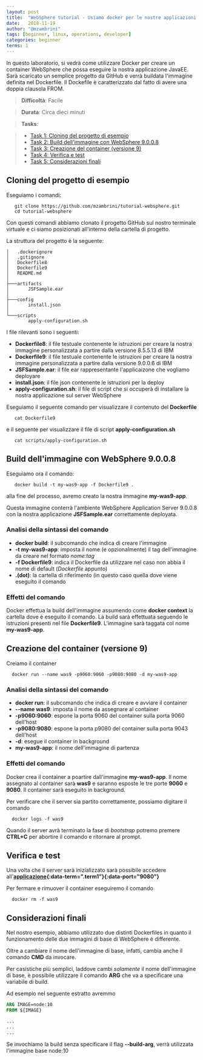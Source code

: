 ```yaml
---
layout: post
title:  "WebSphere tutorial - Usiamo docker per le nostre applicazioni WebSphere"
date:   2018-11-19
author: "@mzambrini"
tags: [beginner, linux, operations, developer]
categories: beginner
terms: 1
---
```


In questo laboratorio, si vedrà come utilizzare Docker per creare un container WebSphere che possa eseguire la nostra applicazione JavaEE.
Sarà scaricato un semplice progetto da GitHub e verrà buildata l'immagine definita nel Dockerfile.
Il Dockefile è caratterizzato dal fatto di avere una doppia clausola FROM.

> **Difficoltà**: Facile

> **Durata**: Circa dieci minuti

> **Tasks**:
>

> * [Task 1: Cloning del progetto di esempio](#Task_1)
> * [Task 2: Build dell'immagine con WebSphere 9.0.0.8](#Task_2)
> * [Task 3: Creazione del container (versione 9)](#Task_3)
> * [Task 4: Verifica e test](#Task_4)
> * [Task 5: Considerazioni finali](#Task_5)

## <a name="Task_1"></a>Cloning del progetto di esempio
Eseguiamo i comandi:
```.term1
   git clone https://github.com/mzambrini/tutorial-websphere.git
   cd tutorial-websphere
```
Con questi comandi abbiamo clonato il progetto GitHub sul nostro terminale virtuale e ci siamo posizionati all'interno della cartella di progetto.

La struttura del progetto è la seguente:

```
│   .dockerignore
│   .gitignore
│   Dockerfile8
│   Dockerfile9
│   README.md
│
├───artifacts
│       JSFSample.ear
│
├───config
│       install.json
│
└───scripts
        apply-configuration.sh
```
I file rilevanti sono i seguenti:
* **Dockerfile8**: il file testuale contenente le istruzioni per creare la nostra immagine personalizzata a partire dalla versione 8.5.5.13 di IBM
* **Dockerfile9**: il file testuale contenente le istruzioni per creare la nostra immagine personalizzata a partire dalla versione 9.0.0.6 di IBM
* **JSFSample.ear**: il file ear rappresentante l'applicaizone che vogliamo deployare
* **install.json**: il file json contenente le istruzioni per la deploy
* **apply-configuration.sh**: il file di script che si occuperà di installare la nostra applicazione sul server WebSphere

Eseguiamo il seguente comando per visualizzare il contenuto del **Dockerfile**
```.term1
   cat Dockerfile9
```
e il seguente per visualizzare il file di script **apply-configuration.sh**
```.term1
   cat scripts/apply-configuration.sh
```

## <a name="Task_2"></a>Build dell'immagine con WebSphere 9.0.0.8

Eseguiamo ora il comando:
```.term1
   docker build -t my-was9-app -f Dockerfile9 .
```
alla fine del processo, avremo creato la nostra immagine **my-was9-app**.

Questa immagine conterrà l'ambiente WebSphere Application Server 9.0.0.8 con la nostra applicazione **JSFSample.ear** correttamente deployata.

### Analisi della sintassi del comando
* **docker build**: il subcomando che indica di creare l'immagine
* **-t my-was9-app**: imposta il nome (e opzionalmente) il tag dell'immagine da creare nel formato *nome:tag*
* **-f Dockerfile9**: indica il Dockerfile da utilizzare nel caso non abbia il nome di default (*Dockerfile* appunto)
* **.(dot)**: la cartella di riferimento (in questo caso quella dove viene eseguito il comando

### Effetti del comando
Docker effettua la build dell'immagine assumendo come **docker context** la cartella dove è eseguito il comando.
La build sarà effettuata seguendo le istruzioni presenti nel file **Dockerfile9**.
L'immagine sarà taggata col nome **my-was9-app**.

## <a name="Task_3"></a>Creazione del container (versione 9)
Creiamo il container
```.term1
  docker run --name was9 -p9060:9060 -p9080:9080 -d my-was9-app
```
### Analisi della sintassi del comando
* **docker run**: il subcomando che indica di creare e avviare il container
* **--name was9**: imposta il nome da assegnare al container
* **-p9060:9060**: espone la porta 9060 del container sulla porta 9060 dell'host
* **-p9080:9080**: espone la porta p9080 del container sulla porta 9043 dell'host
* **-d**: esegue il container in background
* **my-was9-app**: il nome dell'immagine di partenza

### Effetti del comando
Docker crea il container a poartire dall'immagine **my-was9-app**.
Il nome assegnato al container sarà **was9** e saranno esposte le tre porte **9060** e **9080**.
Il container sarà eseguito in background.

Per verificare che il server sia partito correttamente, possiamo digitare il comando
```.term1
  docker logs -f was9
```

Quando il server avrà terminato la fase di *bootstrap* potremo premere **CTRL+C** per abortire il comando e ritornare al prompt.

## <a name="Task_4"></a>Verifica e test

Una volta che il server sarà inizializzato sarà possibile accedere all'**[applicazione](/SampleAjax/index.faces){:data-term=".term1"}{:data-port="9080"}**

Per fermare e rimuover il container eseguiremo il comando
```.term1
  docker rm -f was9
```
## <a name="Task_5"></a>Considerazioni finali
Nel nostro esempio, abbiamo utilizzato due distinti Dockerfiles in quanto il funzionamento delle due immagini di base di WebSphere è differente.

Oltre a cambiare il nome dell'immagine di base, infatti, cambia anche il comando **CMD** da invocare.

Per casistiche più semplici, laddove cambi *solamente* il nome dell'immagine di base, è possibile utilizzare il comando **ARG** che va a specificare una variabile di build.

Ad esempio nel seguente estratto avremmo


```Dockerfile
ARG IMAGE=node:10
FROM ${IMAGE}

...
...
...
```

Se invochiamo la build senza specificare il flag **--build-arg**, verrà utilizzata l'immagine base node:10


